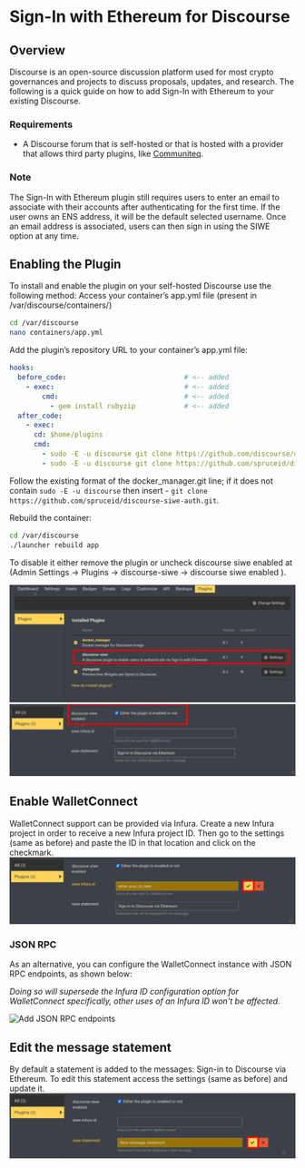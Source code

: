 # Sign-In with Ethereum for Discourse

## Overview
Discourse is an open-source discussion platform used for most crypto governances 
and projects to discuss proposals, updates, and research. The following is a 
quick guide on how to add Sign-In with Ethereum to your existing Discourse.

### Requirements
- A Discourse forum that is self-hosted or that is hosted with a provider that allows 
third party plugins, like [Communiteq](https://www.communiteq.com/).

### Note
The Sign-In with Ethereum plugin still requires users to enter an email to 
associate with their accounts after authenticating for the first time. If the 
user owns an ENS address, it will be the default selected username. Once an 
email address is associated, users can then sign in using the SIWE option at any 
time.

## Enabling the Plugin
To install and enable the plugin on your self-hosted Discourse use the following 
method: Access your container’s app.yml file (present in /var/discourse/containers/)

```bash
cd /var/discourse
nano containers/app.yml
```

Add the plugin’s repository URL to your container’s app.yml file:
```yml
hooks:
  before_code:                             # <-- added
    - exec:                                # <-- added
        cmd:                               # <-- added
          - gem install rubyzip            # <-- added
  after_code:
    - exec:
      cd: $home/plugins
      cmd:
        - sudo -E -u discourse git clone https://github.com/discourse/docker_manager.git
        - sudo -E -u discourse git clone https://github.com/spruceid/discourse-siwe-auth.git   # <-- added
```

Follow the existing format of the docker_manager.git line; if it does not 
contain `sudo -E -u discourse` then insert - `git clone https://github.com/spruceid/discourse-siwe-auth.git`.

Rebuild the container:
```bash
cd /var/discourse
./launcher rebuild app
```
To disable it either remove the plugin or uncheck discourse siwe enabled at 
(Admin Settings -> Plugins -> discourse-siwe -> discourse siwe enabled ).

![Discourse Plugins](/settings.png "Discourse Plugins")
![Enable plugin at settings](/enable.png "Enable plugin at settings")

## Enable WalletConnect
WalletConnect support can be provided via Infura. Create a new Infura project in 
order to receive a new Infura project ID. Then go to the settings (same as before) 
and paste the ID in that location and click on the checkmark. 
![Add infura id to plugin settings](/infura_id.png "Add infura id to plugin settings")

### JSON RPC

As an alternative, you can configure the WalletConnect instance with JSON RPC endpoints, as shown below:

_Doing so will supersede the Infura ID configuration option for WalletConnect specifically, other uses of an Infura ID won't be affected._

![Add JSON RPC endpoints](https://user-images.githubusercontent.com/4248542/170728808-870b441a-b12e-48c2-a47e-939f67aa2739.png)

## Edit the message statement
By default a statement is added to the messages: Sign-in to Discourse via Ethereum. To edit this statement access the settings (same as before) and update it.
![Add infura id to plugin settings](/statement.png "Field related to the message statement")
